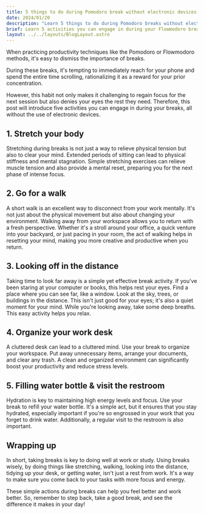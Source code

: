 ```yaml
---
title: 5 things to do during Pomodoro break without electronic devices
date: 2024/01/20
description: "Learn 5 things to do during Pomodoro breaks without electronic devices, including: stretch your body, go for a walk, looking off in the distance, organize your work desk, and filling water bottle"
brief: Learn 5 activities you can engage in during your Flowmodoro breaks, all without the use of electronic devices.
layout: ../../layouts/BlogLayout.astro
---
```


When practicing productivity techniques like the Pomodoro or Flowmodoro methods, it's easy to dismiss the importance of breaks.

During these breaks, it's tempting to immediately reach for your phone and spend the entire time scrolling, rationalizing it as a reward for your prior concentration.

However, this habit not only makes it challenging to regain focus for the next session but also denies your eyes the rest they need. Therefore, this post will introduce five activities you can engage in during your breaks, all without the use of electronic devices.

## 1. Stretch your body

Stretching during breaks is not just a way to relieve physical tension but also to clear your mind. Extended periods of sitting can lead to physical stiffness and mental stagnation. Simple stretching exercises can relieve muscle tension and also provide a mental reset, preparing you for the next phase of intense focus.

## 2. Go for a walk

A short walk is an excellent way to disconnect from your work mentally. It's not just about the physical movement but also about changing your environment. Walking away from your workspace allows you to return with a fresh perspective. Whether it's a stroll around your office, a quick venture into your backyard, or just pacing in your room, the act of walking helps in resetting your mind, making you more creative and productive when you return.

## 3. Looking off in the distance

Taking time to look far away is a simple yet effective break activity. If you've been staring at your computer or books, this helps rest your eyes. Find a place where you can see far, like a window. Look at the sky, trees, or buildings in the distance. This isn't just good for your eyes; it's also a quiet moment for your mind. While you're looking away, take some deep breaths. This easy activity helps you relax.

## 4. Organize your work desk

A cluttered desk can lead to a cluttered mind. Use your break to organize your workspace. Put away unnecessary items, arrange your documents, and clear any trash. A clean and organized environment can significantly boost your productivity and reduce stress levels.

## 5. Filling water bottle & visit the restroom

Hydration is key to maintaining high energy levels and focus. Use your break to refill your water bottle. It's a simple act, but it ensures that you stay hydrated, especially important if you're so engrossed in your work that you forget to drink water. Additionally, a regular visit to the restroom is also important.

## Wrapping up

In short, taking breaks is key to doing well at work or study. Using breaks wisely, by doing things like stretching, walking, looking into the distance, tidying up your desk, or getting water, isn't just a rest from work. It's a way to make sure you come back to your tasks with more focus and energy. 

These simple actions during breaks can help you feel better and work better. So, remember to step back, take a good break, and see the difference it makes in your day!
